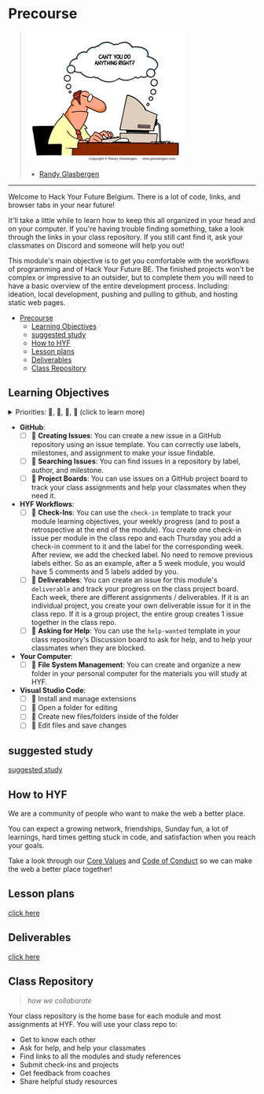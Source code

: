 # Precourse

> ![miscommunication](./assets/cant-you-do-anything-right.jpeg)
>
> - [Randy Glasbergen](https://www.glasbergen.com/)

---

Welcome to Hack Your Future Belgium. There is a lot of code, links, and browser
tabs in your near future!

It'll take a little while to learn how to keep this all organized in your head
and on your computer. If you're having trouble finding something, take a look
through the links in your class repository. If you still cant find it, ask your
classmates on Discord and someone will help you out!

This module's main objective is to get you comfortable with the workflows of
programming and of Hack Your Future BE. The finished projects won't be complex
or impressive to an outsider, but to complete them you will need to have a basic
overview of the entire development process. Including: ideation, local
development, pushing and pulling to github, and hosting static web pages.

- [Precourse](#precourse)
  - [Learning Objectives](#learning-objectives)
  - [suggested study](#suggested-study)
  - [How to HYF](#how-to-hyf)
  - [Lesson plans](#lesson-plans)
  - [Deliverables](#deliverables)
  - [Class Repository](#class-repository)

## Learning Objectives

<details>
<summary>Priorities: 🥚, 🐣, 🐥, 🐔 (click to learn more)</summary>
<br>

There is a lot to learn in this module. If you can't master all the material at
once, that's expected! Anything you don't master now will always be waiting for
you to review when you need it. These 4 emoji's will help you prioritize your
study time and to measure your progress:

- 🥚: Understanding this material is required, it covers the base skills you'll
  need for this module and the next. You do not need to finish all of them but
  should feel comfortable that you could with enough time.
- 🐣: You have started all of these exercises and feel you could complete them
  all if you just had more time. It may not be easy for you but with effort you
  can make it through.
- 🐥: You have studied the examples and started some exercises if you had time.
  You should have a big-picture understanding of these concepts/skills, but may
  not be confident completing the exercises.
- 🐔: These concepts or skills are not necessary but are related to this module.
  If you are finished with 🥚, 🐣 and 🐥 you can use the 🐔 exercises to push
  yourself without getting distracted from the module's main objectives.

---

</details>

- **GitHub**:
  - [ ] 🥚 **Creating Issues**: You can create a new issue in a GitHub
        repository using an issue template. You can correctly use labels,
        milestones, and assignment to make your issue findable.
  - [ ] 🥚 **Searching Issues**: You can find issues in a repository by label,
        author, and milestone.
  - [ ] 🥚 **Project Boards**: You can use issues on a GitHub project board to
        track your class assignments and help your classmates when they need it.
- **HYF Workflows**:
  - [ ] 🥚 **Check-Ins**: You can use the `check-in` template to track your
        module learning objectives, your weekly progress (and to post a
        retrospective at the end of the module). You create one check-in issue
        per module in the class repo and each Thursday you add a check-in
        comment to it and the label for the corresponding week. After review, we
        add the checked label. No need to remove previous labels either. So as
        an example, after a 5 week module, you would have 5 comments and 5
        labels added by you.
  - [ ] 🥚 **Deliverables**: You can create an issue for this module's
        `deliverable` and track your progress on the class project board. Each
        week, there are different assignments / deliverables. If it is an
        individual project, you create your own deliverable issue for it in the
        class repo. If it is a group project, the entire group creates 1 issue
        together in the class repo.
  - [ ] 🥚 **Asking for Help**: You can use the `help-wanted` template in your
        class repository's Discussion board to ask for help, and to help your
        classmates when they are blocked.
- **Your Computer**:
  - [ ] 🥚 **File System Management**: You can create and organize a new folder
        in your personal computer for the materials you will study at HYF.
- **Visual Studio Code**:
  - [ ] 🥚 Install and manage extensions
  - [ ] 🥚 Open a folder for editing
  - [ ] 🥚 Create new files/folders inside of the folder
  - [ ] 🥚 Edit files and save changes

## suggested study

[suggested study](./suggested-study.md)

## How to HYF

We are a community of people who want to make the web a better place.

You can expect a growing network, friendships, Sunday fun, a lot of learnings,
hard times getting stuck in code, and satisfaction when you reach your goals.

Take a look through our
[Core Values](https://home.hackyourfuture.be/core-values) and
[Code of Conduct](https://home.hackyourfuture.be/code-of-conduct) so we can make
the web a better place together!

## Lesson plans

[click here](./lesson-plans/README.md)

## Deliverables

[click here](./deliverables/README.md)

## Class Repository

> _how we collaborate_

Your class repository is the home base for each module and most assignments at
HYF. You will use your class repo to:

- Get to know each other
- Ask for help, and help your classmates
- Find links to all the modules and study references
- Submit check-ins and projects
- Get feedback from coaches
- Share helpful study resources
